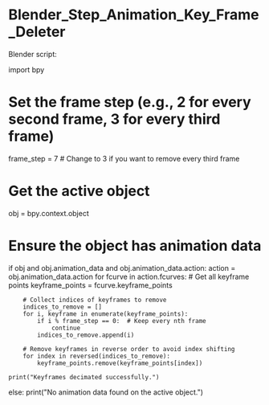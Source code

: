 # Blender_Step_Animation_Key_Frame_Deleter

Blender script:

import bpy

# Set the frame step (e.g., 2 for every second frame, 3 for every third frame)
frame_step = 7  # Change to 3 if you want to remove every third frame

# Get the active object
obj = bpy.context.object

# Ensure the object has animation data
if obj and obj.animation_data and obj.animation_data.action:
    action = obj.animation_data.action
    for fcurve in action.fcurves:
        # Get all keyframe points
        keyframe_points = fcurve.keyframe_points
        
        # Collect indices of keyframes to remove
        indices_to_remove = []
        for i, keyframe in enumerate(keyframe_points):
            if i % frame_step == 0:  # Keep every nth frame
                continue
            indices_to_remove.append(i)
        
        # Remove keyframes in reverse order to avoid index shifting
        for index in reversed(indices_to_remove):
            keyframe_points.remove(keyframe_points[index])
    
    print("Keyframes decimated successfully.")
else:
    print("No animation data found on the active object.")
